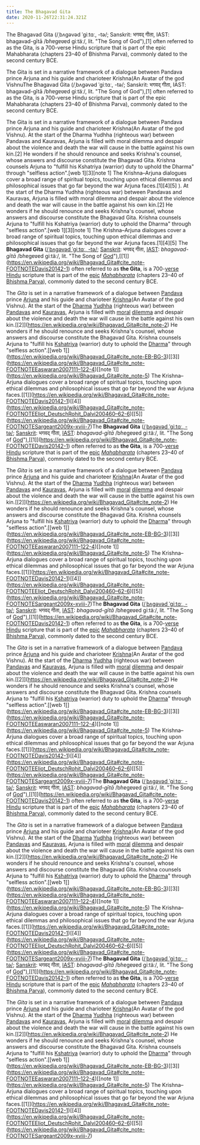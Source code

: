 ```yaml
---
title: The Bhagavad Gita
date: 2020-11-26T22:31:24.321Z
---
```

The Bhagavad Gita (/ˌbʌɡəvəd ˈɡiːtɑː, -tə/; Sanskrit: भगवद् गीता, IAST: bhagavad-gītā /bɦɐɡɐʋɐd ɡiːtäː/, lit. "The Song of God"),[1] often referred to as the Gita, is a 700-verse Hindu scripture that is part of the epic Mahabharata (chapters 23–40 of Bhishma Parva), commonly dated to the second century BCE.

The Gita is set in a narrative framework of a dialogue between Pandava prince Arjuna and his guide and charioteer Krishna(An Avatar of the god VishnuThe Bhagavad Gita (/ˌbʌɡəvəd ˈɡiːtɑː, -tə/; Sanskrit: भगवद् गीता, IAST: bhagavad-gītā /bɦɐɡɐʋɐd ɡiːtäː/, lit. "The Song of God"),[1] often referred to as the Gita, is a 700-verse Hindu scripture that is part of the epic Mahabharata (chapters 23–40 of Bhishma Parva), commonly dated to the second century BCE.

The Gita is set in a narrative framework of a dialogue between Pandava prince Arjuna and his guide and charioteer Krishna(An Avatar of the god Vishnu). At the start of the Dharma Yudhha (righteous war) between Pandavas and Kauravas, Arjuna is filled with moral dilemma and despair about the violence and death the war will cause in the battle against his own kin.[2] He wonders if he should renounce and seeks Krishna's counsel, whose answers and discourse constitute the Bhagavad Gita. Krishna counsels Arjuna to "fulfill his Kshatriya (warrior) duty to uphold the Dharma" through "selfless action".[web 1][3][note 1] The Krishna–Arjuna dialogues cover a broad range of spiritual topics, touching upon ethical dilemmas and philosophical issues that go far beyond the war Arjuna faces.[1][4][5] ). At the start of the Dharma Yudhha (righteous war) between Pandavas and Kauravas, Arjuna is filled with moral dilemma and despair about the violence and death the war will cause in the battle against his own kin.[2] He wonders if he should renounce and seeks Krishna's counsel, whose answers and discourse constitute the Bhagavad Gita. Krishna counsels Arjuna to "fulfill his Kshatriya (warrior) duty to uphold the Dharma" through "selfless action".[web 1][3][note 1] The Krishna–Arjuna dialogues cover a broad range of spiritual topics, touching upon ethical dilemmas and philosophical issues that go far beyond the war Arjuna faces.[1][4][5] The **Bhagavad Gita** ([/ˌbʌɡəvəd ˈɡiːtɑː, -tə/](https://en.wikipedia.org/wiki/Help:IPA/English "Help:IPA/English"); [Sanskrit](https://en.wikipedia.org/wiki/Sanskrit_language "Sanskrit language"): भगवद् गीता, [IAST](https://en.wikipedia.org/wiki/IAST "IAST"): *bhagavad-gītā* /bɦɐɡɐʋɐd ɡiːtäː/, lit. "The Song of [God](https://en.wikipedia.org/wiki/Bhagavan "Bhagavan")"),[\[1]](https://en.wikipedia.org/wiki/Bhagavad_Gita#cite_note-FOOTNOTEDavis20142-1) often referred to as **the Gita**, is a 700-[verse](https://en.wikipedia.org/wiki/Sanskrit_prosody "Sanskrit prosody") [Hindu](https://en.wikipedia.org/wiki/Hindu "Hindu") scripture that is part of the [epic](https://en.wikipedia.org/wiki/Hindu_epic "Hindu epic") *[Mahabharata](https://en.wikipedia.org/wiki/Mahabharata "Mahabharata")* (chapters 23–40 of [Bhishma Parva](https://en.wikipedia.org/wiki/Bhishma_Parva "Bhishma Parva")), commonly dated to the second century BCE.

The *Gita* is set in a narrative framework of a dialogue between [Pandava](https://en.wikipedia.org/wiki/Pandava "Pandava") prince [Arjuna](https://en.wikipedia.org/wiki/Arjuna "Arjuna") and his guide and charioteer [Krishna](https://en.wikipedia.org/wiki/Krishna "Krishna")(An Avatar of the god Vishnu). At the start of the [Dharma](https://en.wikipedia.org/wiki/Dharma "Dharma") [Yudhha](https://en.wikipedia.org/wiki/War "War") (righteous war) between [Pandavas](https://en.wikipedia.org/wiki/Pandava "Pandava") and [Kauravas](https://en.wikipedia.org/wiki/Kaurava "Kaurava"), Arjuna is filled with [moral](https://en.wikipedia.org/wiki/Morality "Morality") [dilemma](https://en.wikipedia.org/wiki/Dilemma "Dilemma") and despair about the violence and death the war will cause in the battle against his own kin.[\[2]](https://en.wikipedia.org/wiki/Bhagavad_Gita#cite_note-2) He wonders if he should renounce and seeks Krishna's counsel, whose answers and discourse constitute the Bhagavad Gita. Krishna counsels Arjuna to "fulfill his [Kshatriya](https://en.wikipedia.org/wiki/Kshatriya "Kshatriya") (warrior) duty to uphold the [Dharma](https://en.wikipedia.org/wiki/Dharma "Dharma")" through "selfless action".[\[web 1]](https://en.wikipedia.org/wiki/Bhagavad_Gita#cite_note-EB-BG-3)[\[3]](https://en.wikipedia.org/wiki/Bhagavad_Gita#cite_note-FOOTNOTEEaswaran2007111–122-4)[\[note 1]](https://en.wikipedia.org/wiki/Bhagavad_Gita#cite_note-5) The Krishna–Arjuna dialogues cover a broad range of spiritual topics, touching upon ethical dilemmas and philosophical issues that go far beyond the war Arjuna faces.[\[1]](https://en.wikipedia.org/wiki/Bhagavad_Gita#cite_note-FOOTNOTEDavis20142-1)[\[4]](https://en.wikipedia.org/wiki/Bhagavad_Gita#cite_note-FOOTNOTEEliot_DeutschRohit_Dalvi200460–62-6)[\[5]](https://en.wikipedia.org/wiki/Bhagavad_Gita#cite_note-FOOTNOTESargeant2009x–xviii-7)The **Bhagavad Gita** ([/ˌbʌɡəvəd ˈɡiːtɑː, -tə/](https://en.wikipedia.org/wiki/Help:IPA/English "Help:IPA/English"); [Sanskrit](https://en.wikipedia.org/wiki/Sanskrit_language "Sanskrit language"): भगवद् गीता, [IAST](https://en.wikipedia.org/wiki/IAST "IAST"): *bhagavad-gītā* /bɦɐɡɐʋɐd ɡiːtäː/, lit. "The Song of [God](https://en.wikipedia.org/wiki/Bhagavan "Bhagavan")"),[\[1]](https://en.wikipedia.org/wiki/Bhagavad_Gita#cite_note-FOOTNOTEDavis20142-1) often referred to as **the Gita**, is a 700-[verse](https://en.wikipedia.org/wiki/Sanskrit_prosody "Sanskrit prosody") [Hindu](https://en.wikipedia.org/wiki/Hindu "Hindu") scripture that is part of the [epic](https://en.wikipedia.org/wiki/Hindu_epic "Hindu epic") *[Mahabharata](https://en.wikipedia.org/wiki/Mahabharata "Mahabharata")* (chapters 23–40 of [Bhishma Parva](https://en.wikipedia.org/wiki/Bhishma_Parva "Bhishma Parva")), commonly dated to the second century BCE.

The *Gita* is set in a narrative framework of a dialogue between [Pandava](https://en.wikipedia.org/wiki/Pandava "Pandava") prince [Arjuna](https://en.wikipedia.org/wiki/Arjuna "Arjuna") and his guide and charioteer [Krishna](https://en.wikipedia.org/wiki/Krishna "Krishna")(An Avatar of the god Vishnu). At the start of the [Dharma](https://en.wikipedia.org/wiki/Dharma "Dharma") [Yudhha](https://en.wikipedia.org/wiki/War "War") (righteous war) between [Pandavas](https://en.wikipedia.org/wiki/Pandava "Pandava") and [Kauravas](https://en.wikipedia.org/wiki/Kaurava "Kaurava"), Arjuna is filled with [moral](https://en.wikipedia.org/wiki/Morality "Morality") [dilemma](https://en.wikipedia.org/wiki/Dilemma "Dilemma") and despair about the violence and death the war will cause in the battle against his own kin.[\[2]](https://en.wikipedia.org/wiki/Bhagavad_Gita#cite_note-2) He wonders if he should renounce and seeks Krishna's counsel, whose answers and discourse constitute the Bhagavad Gita. Krishna counsels Arjuna to "fulfill his [Kshatriya](https://en.wikipedia.org/wiki/Kshatriya "Kshatriya") (warrior) duty to uphold the [Dharma](https://en.wikipedia.org/wiki/Dharma "Dharma")" through "selfless action".[\[web 1]](https://en.wikipedia.org/wiki/Bhagavad_Gita#cite_note-EB-BG-3)[\[3]](https://en.wikipedia.org/wiki/Bhagavad_Gita#cite_note-FOOTNOTEEaswaran2007111–122-4)[\[note 1]](https://en.wikipedia.org/wiki/Bhagavad_Gita#cite_note-5) The Krishna–Arjuna dialogues cover a broad range of spiritual topics, touching upon ethical dilemmas and philosophical issues that go far beyond the war Arjuna faces.[\[1]](https://en.wikipedia.org/wiki/Bhagavad_Gita#cite_note-FOOTNOTEDavis20142-1)[\[4]](https://en.wikipedia.org/wiki/Bhagavad_Gita#cite_note-FOOTNOTEEliot_DeutschRohit_Dalvi200460–62-6)[\[5]](https://en.wikipedia.org/wiki/Bhagavad_Gita#cite_note-FOOTNOTESargeant2009x–xviii-7)The **Bhagavad Gita** ([/ˌbʌɡəvəd ˈɡiːtɑː, -tə/](https://en.wikipedia.org/wiki/Help:IPA/English "Help:IPA/English"); [Sanskrit](https://en.wikipedia.org/wiki/Sanskrit_language "Sanskrit language"): भगवद् गीता, [IAST](https://en.wikipedia.org/wiki/IAST "IAST"): *bhagavad-gītā* /bɦɐɡɐʋɐd ɡiːtäː/, lit. "The Song of [God](https://en.wikipedia.org/wiki/Bhagavan "Bhagavan")"),[\[1]](https://en.wikipedia.org/wiki/Bhagavad_Gita#cite_note-FOOTNOTEDavis20142-1) often referred to as **the Gita**, is a 700-[verse](https://en.wikipedia.org/wiki/Sanskrit_prosody "Sanskrit prosody") [Hindu](https://en.wikipedia.org/wiki/Hindu "Hindu") scripture that is part of the [epic](https://en.wikipedia.org/wiki/Hindu_epic "Hindu epic") *[Mahabharata](https://en.wikipedia.org/wiki/Mahabharata "Mahabharata")* (chapters 23–40 of [Bhishma Parva](https://en.wikipedia.org/wiki/Bhishma_Parva "Bhishma Parva")), commonly dated to the second century BCE.

The *Gita* is set in a narrative framework of a dialogue between [Pandava](https://en.wikipedia.org/wiki/Pandava "Pandava") prince [Arjuna](https://en.wikipedia.org/wiki/Arjuna "Arjuna") and his guide and charioteer [Krishna](https://en.wikipedia.org/wiki/Krishna "Krishna")(An Avatar of the god Vishnu). At the start of the [Dharma](https://en.wikipedia.org/wiki/Dharma "Dharma") [Yudhha](https://en.wikipedia.org/wiki/War "War") (righteous war) between [Pandavas](https://en.wikipedia.org/wiki/Pandava "Pandava") and [Kauravas](https://en.wikipedia.org/wiki/Kaurava "Kaurava"), Arjuna is filled with [moral](https://en.wikipedia.org/wiki/Morality "Morality") [dilemma](https://en.wikipedia.org/wiki/Dilemma "Dilemma") and despair about the violence and death the war will cause in the battle against his own kin.[\[2]](https://en.wikipedia.org/wiki/Bhagavad_Gita#cite_note-2) He wonders if he should renounce and seeks Krishna's counsel, whose answers and discourse constitute the Bhagavad Gita. Krishna counsels Arjuna to "fulfill his [Kshatriya](https://en.wikipedia.org/wiki/Kshatriya "Kshatriya") (warrior) duty to uphold the [Dharma](https://en.wikipedia.org/wiki/Dharma "Dharma")" through "selfless action".[\[web 1]](https://en.wikipedia.org/wiki/Bhagavad_Gita#cite_note-EB-BG-3)[\[3]](https://en.wikipedia.org/wiki/Bhagavad_Gita#cite_note-FOOTNOTEEaswaran2007111–122-4)[\[note 1]](https://en.wikipedia.org/wiki/Bhagavad_Gita#cite_note-5) The Krishna–Arjuna dialogues cover a broad range of spiritual topics, touching upon ethical dilemmas and philosophical issues that go far beyond the war Arjuna faces.[\[1]](https://en.wikipedia.org/wiki/Bhagavad_Gita#cite_note-FOOTNOTEDavis20142-1)[\[4]](https://en.wikipedia.org/wiki/Bhagavad_Gita#cite_note-FOOTNOTEEliot_DeutschRohit_Dalvi200460–62-6)[\[5]](https://en.wikipedia.org/wiki/Bhagavad_Gita#cite_note-FOOTNOTESargeant2009x–xviii-7)The **Bhagavad Gita** ([/ˌbʌɡəvəd ˈɡiːtɑː, -tə/](https://en.wikipedia.org/wiki/Help:IPA/English "Help:IPA/English"); [Sanskrit](https://en.wikipedia.org/wiki/Sanskrit_language "Sanskrit language"): भगवद् गीता, [IAST](https://en.wikipedia.org/wiki/IAST "IAST"): *bhagavad-gītā* /bɦɐɡɐʋɐd ɡiːtäː/, lit. "The Song of [God](https://en.wikipedia.org/wiki/Bhagavan "Bhagavan")"),[\[1]](https://en.wikipedia.org/wiki/Bhagavad_Gita#cite_note-FOOTNOTEDavis20142-1) often referred to as **the Gita**, is a 700-[verse](https://en.wikipedia.org/wiki/Sanskrit_prosody "Sanskrit prosody") [Hindu](https://en.wikipedia.org/wiki/Hindu "Hindu") scripture that is part of the [epic](https://en.wikipedia.org/wiki/Hindu_epic "Hindu epic") *[Mahabharata](https://en.wikipedia.org/wiki/Mahabharata "Mahabharata")* (chapters 23–40 of [Bhishma Parva](https://en.wikipedia.org/wiki/Bhishma_Parva "Bhishma Parva")), commonly dated to the second century BCE.

The *Gita* is set in a narrative framework of a dialogue between [Pandava](https://en.wikipedia.org/wiki/Pandava "Pandava") prince [Arjuna](https://en.wikipedia.org/wiki/Arjuna "Arjuna") and his guide and charioteer [Krishna](https://en.wikipedia.org/wiki/Krishna "Krishna")(An Avatar of the god Vishnu). At the start of the [Dharma](https://en.wikipedia.org/wiki/Dharma "Dharma") [Yudhha](https://en.wikipedia.org/wiki/War "War") (righteous war) between [Pandavas](https://en.wikipedia.org/wiki/Pandava "Pandava") and [Kauravas](https://en.wikipedia.org/wiki/Kaurava "Kaurava"), Arjuna is filled with [moral](https://en.wikipedia.org/wiki/Morality "Morality") [dilemma](https://en.wikipedia.org/wiki/Dilemma "Dilemma") and despair about the violence and death the war will cause in the battle against his own kin.[\[2]](https://en.wikipedia.org/wiki/Bhagavad_Gita#cite_note-2) He wonders if he should renounce and seeks Krishna's counsel, whose answers and discourse constitute the Bhagavad Gita. Krishna counsels Arjuna to "fulfill his [Kshatriya](https://en.wikipedia.org/wiki/Kshatriya "Kshatriya") (warrior) duty to uphold the [Dharma](https://en.wikipedia.org/wiki/Dharma "Dharma")" through "selfless action".[\[web 1]](https://en.wikipedia.org/wiki/Bhagavad_Gita#cite_note-EB-BG-3)[\[3]](https://en.wikipedia.org/wiki/Bhagavad_Gita#cite_note-FOOTNOTEEaswaran2007111–122-4)[\[note 1]](https://en.wikipedia.org/wiki/Bhagavad_Gita#cite_note-5) The Krishna–Arjuna dialogues cover a broad range of spiritual topics, touching upon ethical dilemmas and philosophical issues that go far beyond the war Arjuna faces.[\[1]](https://en.wikipedia.org/wiki/Bhagavad_Gita#cite_note-FOOTNOTEDavis20142-1)[\[4]](https://en.wikipedia.org/wiki/Bhagavad_Gita#cite_note-FOOTNOTEEliot_DeutschRohit_Dalvi200460–62-6)[\[5]](https://en.wikipedia.org/wiki/Bhagavad_Gita#cite_note-FOOTNOTESargeant2009x–xviii-7)The **Bhagavad Gita** ([/ˌbʌɡəvəd ˈɡiːtɑː, -tə/](https://en.wikipedia.org/wiki/Help:IPA/English "Help:IPA/English"); [Sanskrit](https://en.wikipedia.org/wiki/Sanskrit_language "Sanskrit language"): भगवद् गीता, [IAST](https://en.wikipedia.org/wiki/IAST "IAST"): *bhagavad-gītā* /bɦɐɡɐʋɐd ɡiːtäː/, lit. "The Song of [God](https://en.wikipedia.org/wiki/Bhagavan "Bhagavan")"),[\[1]](https://en.wikipedia.org/wiki/Bhagavad_Gita#cite_note-FOOTNOTEDavis20142-1) often referred to as **the Gita**, is a 700-[verse](https://en.wikipedia.org/wiki/Sanskrit_prosody "Sanskrit prosody") [Hindu](https://en.wikipedia.org/wiki/Hindu "Hindu") scripture that is part of the [epic](https://en.wikipedia.org/wiki/Hindu_epic "Hindu epic") *[Mahabharata](https://en.wikipedia.org/wiki/Mahabharata "Mahabharata")* (chapters 23–40 of [Bhishma Parva](https://en.wikipedia.org/wiki/Bhishma_Parva "Bhishma Parva")), commonly dated to the second century BCE.

The *Gita* is set in a narrative framework of a dialogue between [Pandava](https://en.wikipedia.org/wiki/Pandava "Pandava") prince [Arjuna](https://en.wikipedia.org/wiki/Arjuna "Arjuna") and his guide and charioteer [Krishna](https://en.wikipedia.org/wiki/Krishna "Krishna")(An Avatar of the god Vishnu). At the start of the [Dharma](https://en.wikipedia.org/wiki/Dharma "Dharma") [Yudhha](https://en.wikipedia.org/wiki/War "War") (righteous war) between [Pandavas](https://en.wikipedia.org/wiki/Pandava "Pandava") and [Kauravas](https://en.wikipedia.org/wiki/Kaurava "Kaurava"), Arjuna is filled with [moral](https://en.wikipedia.org/wiki/Morality "Morality") [dilemma](https://en.wikipedia.org/wiki/Dilemma "Dilemma") and despair about the violence and death the war will cause in the battle against his own kin.[\[2]](https://en.wikipedia.org/wiki/Bhagavad_Gita#cite_note-2) He wonders if he should renounce and seeks Krishna's counsel, whose answers and discourse constitute the Bhagavad Gita. Krishna counsels Arjuna to "fulfill his [Kshatriya](https://en.wikipedia.org/wiki/Kshatriya "Kshatriya") (warrior) duty to uphold the [Dharma](https://en.wikipedia.org/wiki/Dharma "Dharma")" through "selfless action".[\[web 1]](https://en.wikipedia.org/wiki/Bhagavad_Gita#cite_note-EB-BG-3)[\[3]](https://en.wikipedia.org/wiki/Bhagavad_Gita#cite_note-FOOTNOTEEaswaran2007111–122-4)[\[note 1]](https://en.wikipedia.org/wiki/Bhagavad_Gita#cite_note-5) The Krishna–Arjuna dialogues cover a broad range of spiritual topics, touching upon ethical dilemmas and philosophical issues that go far beyond the war Arjuna faces.[\[1]](https://en.wikipedia.org/wiki/Bhagavad_Gita#cite_note-FOOTNOTEDavis20142-1)[\[4]](https://en.wikipedia.org/wiki/Bhagavad_Gita#cite_note-FOOTNOTEEliot_DeutschRohit_Dalvi200460–62-6)[\[5]](https://en.wikipedia.org/wiki/Bhagavad_Gita#cite_note-FOOTNOTESargeant2009x–xviii-7)[](https://en.wikipedia.org/wiki/Bhagavad_Gita#cite_note-FOOTNOTESargeant2009x–xviii-7)[](https://en.wikipedia.org/wiki/Bhagavad_Gita#cite_note-FOOTNOTESargeant2009x–xviii-7)